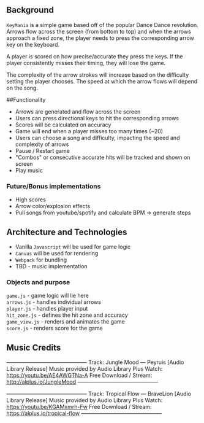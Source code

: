 ## Background

``KeyMania`` is a simple game based off of the popular Dance Dance revolution. 
Arrows flow across the screen (from bottom to top) and when the arrows approach a fixed zone,
the player needs to press the corresponding arrow key on the keyboard.

A player is scored on how precise/accurate they press the keys. If the player consistently misses their timing,
they will lose the game.

The complexity of the arrow strokes will increase based on the difficulty setting the player chooses.
The speed at which the arrow flows will depend on the song.

##Functionality

- Arrows are generated and flow across the screen
- Users can press directional keys to hit the corresponding arrows
- Scores will be calculated on accuracy
- Game will end when a player misses too many times (~20)
- Users can choose a song and difficulty, impacting the speed and complexity of arrows
- Pause / Restart game
- "Combos" or consecutive accurate hits will be tracked and shown on screen
- Play music

### Future/Bonus implementations
- High scores
- Arrow color/explosion effects
- Pull songs from youtube/spotify and calculate BPM -> generate steps

## Architecture and Technologies

- Vanilla ``Javascript`` will be used for game logic
- ``Canvas`` will be used for rendering
- ``Webpack`` for bundling
- TBD - music implementation

### Objects and purpose
``game.js`` - game logic will lie here  
``arrows.js`` - handles individual arrows  
``player.js`` - handles player input  
``hit_zone.js`` - defines the hit zone and accuracy  
``game_view.js`` - renders and animates the game  
``score.js`` - renders score for the game  


## Music Credits
––––––––––––––––––––––––––––––
Track: Jungle Mood — Peyruis [Audio Library Release] 
Music provided by Audio Library Plus
Watch: https://youtu.be/AE4AWGTNa-A
Free Download / Stream: http://alplus.io/JungleMood
––––––––––––––––––––––––––––––

––––––––––––––––––––––––––––––
Track: Tropical Flow — BraveLion [Audio Library Release]
Music provided by Audio Library Plus
Watch: https://youtu.be/KGAMxmrh-Fw
Free Download / Stream: https://alplus.io/tropical-flow
––––––––––––––––––––––––––––––

